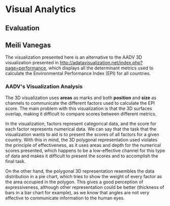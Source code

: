 # Visual Analytics
## Evaluation
## Meili Vanegas

The visualization presented here is an alternative to the AADV 3D visualization presented in http://adatavisualization.net/index.php?page=performance, which displays all the determinant metrics used to calculate the Environmental Performance Index (EPI) for all countries.

### AADV's Visualization Analysis

The 3D visualization uses **areas** as marks and both **position** and **size** as channels to communicate the different factors used to calculate the EPI score. The main problem with this visualization is that the 3D surfaces overlap, making it difficult to compare scores between different metrics.

In the visualization, factors represent categorical data, and the score for each factor represents numerical data. We can say that the task that the visualization wants to aid is to present the scores of all factors for a given country. With this in mind, the 3D polygonal representation used violates the principle of effectiveness, as it uses areas and depth for the numerical scores presented, which happens to be a low-effective channel for this type of data and makes it difficult to present the scores and to accomplish the final task.

On the other hand, the polygonal 3D representation resembles the data distribution in a pie chart, which tries to show the weight of every factor as the area occupied in the polygon. This gives a good perception of expressiveness, although other representation could be better (thickness of bars in a bar chart for example), as we know that angles are not very effective to communicate information to the human eyes.  
